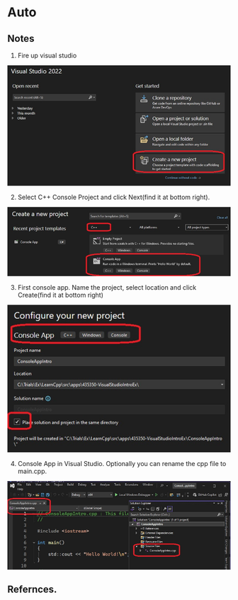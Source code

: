 # Auto

## Notes


1. Fire up visual studio 

![Visual Studio Create new project](50_50_VisualStudio_CreateNewProject.jpg)

2. Select C++ Console Project and click Next(find it at bottom right).

![Cpp Console Project](51_50_CppConsoleApp.jpg)

3. First console app. Name the project, select location and click Create(find it at bottom right)

![First console app](52_50_CppFirstConsoleApp.jpg)

4. Console App in Visual Studio. Optionally you can rename the cpp file to main.cpp.

![Console App in Vs](53_50_ConsoleAppInVs.jpg)

## Refernces.
